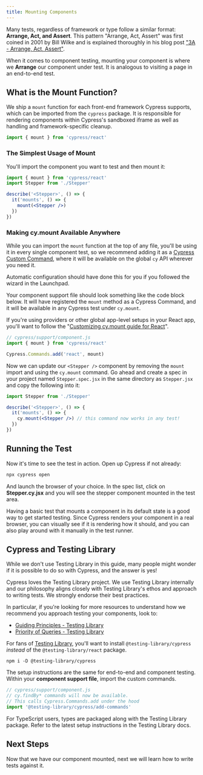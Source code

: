 ```yaml
---
title: Mounting Components
---
```


Many tests, regardless of framework or type follow a similar format: **Arrange,
Act, and Assert**. This pattern "Arrange, Act, Assert" was first coined in 2001
by Bill Wilke and is explained thoroughly in his blog post
["3A - Arrange, Act, Assert"](https://xp123.com/articles/3a-arrange-act-assert/).

When it comes to component testing, mounting your component is where we
**Arrange** our component under test. It is analogous to visiting a page in an
end-to-end test.

## What is the Mount Function?

We ship a `mount` function for each front-end framework Cypress supports, which
can be imported from the `cypress` package. It is responsible for rendering
components within Cypress's sandboxed iframe as well as handling and
framework-specific cleanup.

```js
import { mount } from 'cypress/react'
```

### The Simplest Usage of Mount

You'll import the component you want to test and then mount it:

```jsx
import { mount } from 'cypress/react'
import Stepper from './Stepper'

describe('<Stepper>', () => {
  it('mounts', () => {
    mount(<Stepper />)
  })
})
```

### Making cy.mount Available Anywhere

While you can import the `mount` function at the top of any file, you'll be
using it in every single component test, so we recommend adding it as a
[Cypress Custom Command](/api/cypress-api/custom-commands), where it will be
available on the global `cy` API wherever you need it.

Automatic configuration should have done this for you if you followed the wizard
in the Launchpad.

Your component support file should look something like the code block below. It
will have registered the `mount` method as a Cypress Command, and it will be
available in any Cypress test under `cy.mount`.

If you're using providers or other global app-level setups in your React app,
you'll want to follow the
"[Customizing cy.mount guide for React](/api/commands/mount)".

<!-- TODO: link to customizing cy.mount command -->

```js
// cypress/support/component.js
import { mount } from 'cypress/react'

Cypress.Commands.add('react', mount)
```

Now we can update our `<Stepper />` component by removing the `mount` import and
using the `cy.mount` command. Go ahead and create a spec in your project named
`Stepper.spec.jsx` in the same directory as `Stepper.jsx` and copy the following
into it:

<code-group>
<code-block label="Stepper.cy.jsx" active>

```jsx
import Stepper from './Stepper'

describe('<Stepper>', () => {
  it('mounts', () => {
    cy.mount(<Stepper />) // this command now works in any test!
  })
})
```

</code-block>
</code-group>

## Running the Test

Now it's time to see the test in action. Open up Cypress if not already:

```bash
npx cypress open
```

And launch the browser of your choice. In the spec list, click on
**Stepper.cy.jsx** and you will see the stepper component mounted in the test
area.

Having a basic test that mounts a component in its default state is a good way
to get started testing. Since Cypress renders your component in a real browser,
you can visually see if it is rendering how it should, and you can also play
around with it manually in the test runner.

<!-- TODO - picture of mounted stepper component -->

<alert type="info">

## Cypress and Testing Library

While we don't use Testing Library in this guide, many people might wonder if it
is possible to do so with Cypress, and the answer is yes!

Cypress loves the Testing Library project. We use Testing Library internally and
our philosophy aligns closely with Testing Library's ethos and approach to
writing tests. We strongly endorse their best practices.

In particular, if you're looking for more resources to understand how we
recommend you approach testing your components, look to:

- [Guiding Principles - Testing Library](https://testing-library.com/docs/guiding-principles)
- [Priority of Queries - Testing Library](https://testing-library.com/docs/queries/about#priority)

For fans of
[Testing Library](https://testing-library.com/docs/cypress-testing-library/intro/),
you'll want to install `@testing-library/cypress` _instead_ of the
`@testing-library/react` package.

```shell
npm i -D @testing-library/cypress
```

The setup instructions are the same for end-to-end and component testing. Within
your **component support file**, import the custom commands.

```js
// cypress/support/component.js
// cy.findBy* commands will now be available.
// This calls Cypress.Commands.add under the hood
import '@testing-library/cypress/add-commands'
```

For TypeScript users, types are packaged along with the Testing Library package.
Refer to the latest setup instructions in the Testing Library docs.

</alert>

## Next Steps

Now that we have our component mounted, next we will learn how to write tests
against it.

<NavGuide prev="/guides/getting-started/quickstart-react" next="/guides/getting-started/testing-react" />
